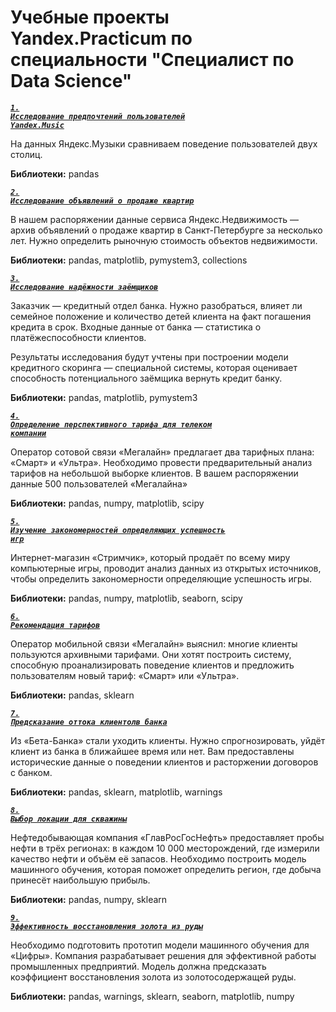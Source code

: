# Учебные проекты Yandex.Practicum по специальности "Специалист по Data Science"

<code>[***1. Исследование предпочтений пользователей Yandex.Music***](https://github.com/Reijii-sar/yandexdc/blob/main/YandexMusic.ipynb)</code>  

На данных Яндекс.Музыки сравниваем поведение пользователей двух столиц. 

**Библиотеки:** pandas

<code>[***2. Исследование объявлений о продаже квартир***](https://github.com/Reijii-sar/yandexdc/blob/main/real_estate.ipynb)</code>  

В нашем распоряжении данные сервиса Яндекс.Недвижимость — архив объявлений о продаже квартир в Санкт-Петербурге за несколько лет. Нужно определить рыночную стоимость объектов недвижимости.

**Библиотеки:** pandas, matplotlib, pymystem3, collections

<code>[***3. Исследование надёжности заёмщиков***](https://github.com/Reijii-sar/yandexdc/blob/main/bank.ipynb)</code>  

Заказчик — кредитный отдел банка. Нужно разобраться, влияет ли семейное положение и количество детей клиента на факт погашения кредита в срок. Входные данные от банка — статистика о платёжеспособности клиентов.

Результаты исследования будут учтены при построении модели кредитного скоринга — специальной системы, которая оценивает способность потенциального заёмщика вернуть кредит банку.

**Библиотеки:** pandas, matplotlib, pymystem3

<code>[***4. Определение перспективного тарифа для телеком компании***](https://github.com/Reijii-sar/yandexdc/blob/main/megalain.ipynb)</code>

Оператор сотовой связи «Мегалайн» предлагает два тарифных плана: «Смарт» и «Ультра». Необходимо провести предварительный анализ тарифов на небольшой выборке клиентов. В вашем распоряжении данные 500 пользователей «Мегалайна»

**Библиотеки:** pandas, numpy, matplotlib, scipy

<code>[***5. Изучение закономерностей определяющих успешность игр***](https://github.com/Reijii-sar/yandexdc/blob/main/games.ipynb)</code>  

Интернет-магазин «Стримчик», который продаёт по всему миру компьютерные игры, проводит анализ данных из открытых источников, чтобы определить закономерности определяющие успешность игры.

**Библиотеки:** pandas, numpy, matplotlib, seaborn, scipy

<code>[***6. Рекомендация тарифов***](https://github.com/Reijii-sar/yandexdc/blob/main/megalain2.ipynb)</code>  

Оператор мобильной связи «Мегалайн» выяснил: многие клиенты пользуются архивными тарифами. Они хотят построить систему, способную проанализировать поведение клиентов и предложить пользователям новый тариф: «Смарт» или «Ультра».

**Библиотеки:** pandas, sklearn

<code>[***7. Предсказание оттока клиентолв банка***](https://github.com/Reijii-sar/yandexdc/blob/main/bank2.ipynb)</code>  

Из «Бета-Банка» стали уходить клиенты. Нужно спрогнозировать, уйдёт клиент из банка в ближайшее время или нет. Вам предоставлены исторические данные о поведении клиентов и расторжении договоров с банком.

**Библиотеки:** pandas, sklearn, matplotlib, warnings

<code>[***8. Выбор локации для скважины***](https://github.com/Reijii-sar/yandexdc/blob/main/oil.ipynb)</code>  

Нефтедобывающая компания «ГлавРосГосНефть» предоставляет пробы нефти в трёх регионах: в каждом 10 000 месторождений, где измерили качество нефти и объём её запасов. Необходимо построить модель машинного обучения, которая поможет определить регион, где добыча принесёт наибольшую прибыль.

**Библиотеки:** pandas, numpy, sklearn  

<code>[***9. Эффективность восстановления золота из руды***](https://github.com/Reijii-sar/yandexdc/blob/main/gold.ipynb)</code>  

Необходимо подготовить прототип модели машинного обучения для «Цифры». Компания разрабатывает решения для эффективной работы промышленных предприятий. Модель должна предсказать коэффициент восстановления золота из золотосодержащей руды.

**Библиотеки:** pandas, warnings, sklearn, seaborn, matplotlib, numpy  
